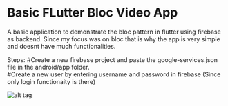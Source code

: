 # Basic FLutter Bloc Video App

A basic application to demonstrate the bloc pattern in flutter using firebase as backend. 
Since my focus was on bloc that is why the app is very simple and doesnt have much functionalities.

Steps:
#Create a new firebase project and paste the google-services.json file in the android/app folder.<br>
#Create a new user by entering username and password in firebase (Since only login functionaity is there)

![alt tag]()

